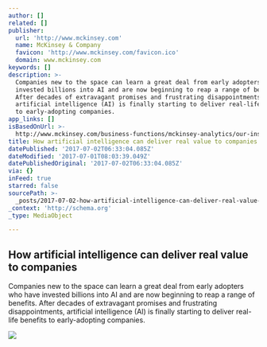 ```yaml
---
author: []
related: []
publisher:
  url: 'http://www.mckinsey.com'
  name: McKinsey & Company
  favicon: 'http://www.mckinsey.com/favicon.ico'
  domain: www.mckinsey.com
keywords: []
description: >-
  Companies new to the space can learn a great deal from early adopters who have
  invested billions into AI and are now beginning to reap a range of benefits.
  After decades of extravagant promises and frustrating disappointments,
  artificial intelligence (AI) is finally starting to deliver real-life benefits
  to early-adopting companies.
app_links: []
isBasedOnUrl: >-
  http://www.mckinsey.com/business-functions/mckinsey-analytics/our-insights/how-artificial-intelligence-can-deliver-real-value-to-companies?cid=soc-web
title: How artificial intelligence can deliver real value to companies
datePublished: '2017-07-02T06:33:04.085Z'
dateModified: '2017-07-01T08:03:39.049Z'
datePublishedOriginal: '2017-07-02T06:33:04.085Z'
via: {}
inFeed: true
starred: false
sourcePath: >-
  _posts/2017-07-02-how-artificial-intelligence-can-deliver-real-value-to-compan.md
_context: 'http://schema.org'
_type: MediaObject

---
```

<article style=""><h1>How artificial intelligence can deliver real value to companies</h1><p>Companies new to the space can learn a great deal from early adopters who have invested billions into AI and are now beginning to reap a range of benefits. After decades of extravagant promises and frustrating disappointments, artificial intelligence (AI) is finally starting to deliver real-life benefits to early-adopting companies.</p><img src="http://www.mckinsey.com/~/media/McKinsey/Industries/Advanced%20Electronics/Our%20Insights/How%20artificial%20intelligence%20can%20deliver%20real%20value%20to%20companies/MGI-AI-hero-1536x1536_200_Standard.ashx" /></article>